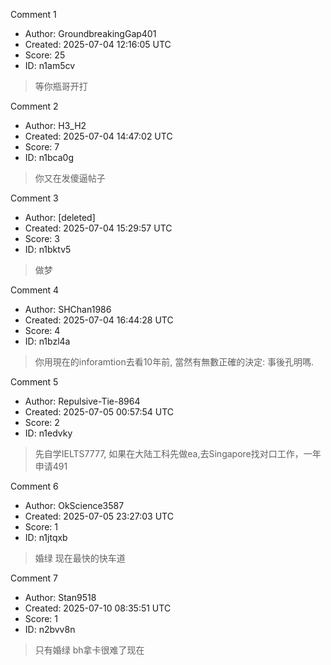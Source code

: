 Comment 1

- Author: GroundbreakingGap401
- Created: 2025-07-04 12:16:05 UTC
- Score: 25
- ID: n1am5cv

> 等你瓶哥开打

Comment 2

- Author: H3_H2
- Created: 2025-07-04 14:47:02 UTC
- Score: 7
- ID: n1bca0g

> 你又在发傻逼帖子

Comment 3

- Author: [deleted]
- Created: 2025-07-04 15:29:57 UTC
- Score: 3
- ID: n1bktv5

> 做梦

Comment 4

- Author: SHChan1986
- Created: 2025-07-04 16:44:28 UTC
- Score: 4
- ID: n1bzl4a

> 你用現在的inforamtion去看10年前, 當然有無數正確的決定: 事後孔明嗎.

Comment 5

- Author: Repulsive-Tie-8964
- Created: 2025-07-05 00:57:54 UTC
- Score: 2
- ID: n1edvky

> 先自学IELTS7777, 如果在大陆工科先做ea,去Singapore找对口工作，一年申请491

Comment 6

- Author: OkScience3587
- Created: 2025-07-05 23:27:03 UTC
- Score: 1
- ID: n1jtqxb

> 婚绿 现在最快的快车道

Comment 7

- Author: Stan9518
- Created: 2025-07-10 08:35:51 UTC
- Score: 1
- ID: n2bvv8n

> 只有婚绿 bh拿卡很难了现在
